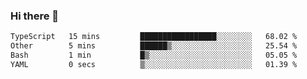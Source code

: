 ### Hi there 👋

<!--
**zhengis-alinur/zhengis-alinur** is a ✨ _special_ ✨ repository because its `README.md` (this file) appears on your GitHub profile.

Here are some ideas to get you started:

- 🔭 I’m currently working on ...
- 🌱 I’m currently learning ...
- 👯 I’m looking to collaborate on ...
- 🤔 I’m looking for help with ...
- 💬 Ask me about ...
- 📫 How to reach me: ...
- 😄 Pronouns: ...
- ⚡ Fun fact: ...
-->

<!--START_SECTION:waka-->

```txt
TypeScript   15 mins         █████████████████░░░░░░░░   68.02 %
Other        5 mins          ██████▒░░░░░░░░░░░░░░░░░░   25.54 %
Bash         1 min           █▒░░░░░░░░░░░░░░░░░░░░░░░   05.05 %
YAML         0 secs          ▒░░░░░░░░░░░░░░░░░░░░░░░░   01.39 %
```

<!--END_SECTION:waka-->
